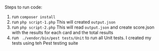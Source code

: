 Steps to run code:
1. run `composer install`
2. run `php script-1.php` This will created `output.json`
2. run `php script-2.php` This will read `output.json` and create score.json with the results for each card and the total results
3. run ` ./vendor/bin/pest tests/Unit` to run all Unit tests. I created my tests using teh Pest testing suite